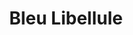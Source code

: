 ---
title: "Bleu Libellule"
url: /saint-paul-les-dax/bleu-libellule/
shop: fournitures pour coiffeurs
---